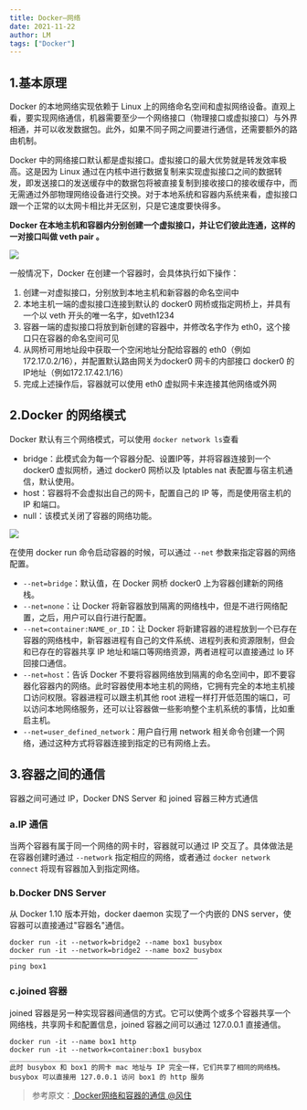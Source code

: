 ```yaml
---
title: Docker—网络
date: 2021-11-22
author: LM
tags: ["Docker"]
---
```


## 1.基本原理

Docker 的本地网络实现依赖于 Linux 上的网络命名空间和虚拟网络设备。直观上看，要实现网络通信，机器需要至少一个网络接口（物理接口或虚拟接口）与外界相通，并可以收发数据包。此外，如果不同子网之间要进行通信，还需要额外的路由机制。

Docker 中的网络接口默认都是虚拟接口。虚拟接口的最大优势就是转发效率极高。这是因为 Linux 通过在内核中进行数据复制来实现虚拟接口之间的数据转发，即发送接口的发送缓存中的数据包将被直接复制到接收接口的接收缓存中，而无需通过外部物理网络设备进行交换。对于本地系统和容器内系统来看，虚拟接口跟一个正常的以太网卡相比并无区别，只是它速度要快得多。

**Docker 在本地主机和容器内分别创建一个虚拟接口，并让它们彼此连通，这样的一对接口叫做 veth pair 。**

![](/drawingbed/img/202204291915059.png)

一般情况下，Docker 在创建一个容器时，会具体执行如下操作：

1. 创建一对虚拟接口，分别放到本地主机和新容器的命名空间中
2. 本地主机一端的虚拟接口连接到默认的 docker0 网桥或指定网桥上，并具有一个以 veth 开头的唯一名字，如veth1234
3. 容器一端的虚拟接口将放到新创建的容器中，并修改名字作为 eth0，这个接口只在容器的命名空间可见
4. 从网桥可用地址段中获取一个空闲地址分配给容器的 eth0（例如172.17.0.2/16），并配置默认路由网关为docker0 网卡的内部接口 docker0 的IP地址（例如172.17.42.1/16）
5. 完成上述操作后，容器就可以使用 eth0 虚拟网卡来连接其他网络或外网

## 2.Docker 的网络模式

Docker 默认有三个网络模式，可以使用 `docker network ls`查看

- bridge：此模式会为每一个容器分配、设置IP等，并将容器连接到一个 docker0 虚拟网桥，通过 docker0 网桥以及 Iptables nat 表配置与宿主机通信，默认使用。
- host：容器将不会虚拟出自己的网卡，配置自己的 IP 等，而是使用宿主机的 IP 和端口。
- null：该模式关闭了容器的网络功能。

![](/drawingbed/img/202204291916265.png)

在使用 docker run 命令启动容器的时候，可以通过 `--net` 参数来指定容器的网络配置。

- `--net=bridge`：默认值，在 Docker 网桥 docker0 上为容器创建新的网络栈。
- `--net=none`：让 Docker 将新容器放到隔离的网络栈中，但是不进行网络配置，之后，用户可以自行进行配置。
- `--net=container:NAME_or_ID`：让 Docker 将新建容器的进程放到一个已存在容器的网络栈中，新容器进程有自己的文件系统、进程列表和资源限制，但会和已存在的容器共享 IP 地址和端口等网络资源，两者进程可以直接通过 lo 环回接口通信。
- `--net=host`：告诉 Docker 不要将容器网络放到隔离的命名空间中，即不要容器化容器内的网络。此时容器使用本地主机的网络，它拥有完全的本地主机接口访问权限。容器进程可以跟主机其他 root 进程一样打开低范围的端口，可以访问本地网络服务，还可以让容器做一些影响整个主机系统的事情，比如重启主机。
- `--net=user_defined_network`：用户自行用 network 相关命令创建一个网络，通过这种方式将容器连接到指定的已有网络上去。

## 3.容器之间的通信

容器之间可通过 IP，Docker DNS Server 和 joined 容器三种方式通信

### a.IP 通信

当两个容器有属于同一个网络的网卡时，容器就可以通过 IP 交互了。具体做法是在容器创建时通过 `--network` 指定相应的网络，或者通过 `docker network connect` 将现有容器加入到指定网络。

### b.Docker DNS Server

从 Docker 1.10 版本开始，docker daemon 实现了一个内嵌的 DNS server，使容器可以直接通过"容器名"通信。

```
docker run -it --network=bridge2 --name box1 busybox
docker run -it --network=bridge2 --name box2 busybox
——————————————————————————————————————————————
ping box1
```

### c.joined 容器

joined 容器是另一种实现容器间通信的方式。它可以使两个或多个容器共享一个网络栈，共享网卡和配置信息，joined 容器之间可以通过 127.0.0.1 直接通信。

```
docker run -it --name box1 http
docker run -it --network=container:box1 busybox
____________________________________________
此时 busybox 和 box1 的网卡 mac 地址与 IP 完全一样，它们共享了相同的网络栈。busybox 可以直接用 127.0.0.1 访问 box1 的 http 服务
```


> 参考原文：[ Docker网络和容器的通信 @风住 ](https://www.cnblogs.com/whych/p/9595671.html)


